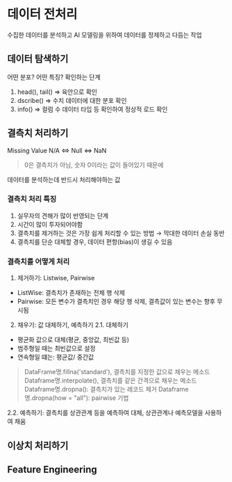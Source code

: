 # 데이터 전처리
수집한 데이터를 분석하고 AI 모델링을 위하여 데이터를 정제하고 다듬는 작업

## 데이터 탐색하기
어떤 분포? 어떤 특징? 확인하는 단계

1. head(), tail() => 육안으로 확인
2. dscribe() => 수치 데이터에 대한 분포 확인
3. info() => 컬럼 수 데이터 타입 등 확인하여 정상적 로드 확인

## 결측치 처리하기
Missing Value
N/A <=> Null <=> NaN

> 0은 결측치가 아님, 숫자 0이라는 값이 들어있기 때문에

데이터를 분석하는데 반드시 처리해야하는 값

### 결측치 처리 특징
1. 실무자의 견해가 많이 반영되는 단계
2. 시간이 많이 투자되어야함
3. 결측치를 제거하는 것은 가장 쉽게 처리할 수 있는 방법 → 막대한 데이터 손실 동반
4. 결측치를 단순 대체할 경우, 데이터 편항(bias)이 생길 수 있음

### 결측치를 어떻게 처리
1. 제거하기: Listwise, Pairwise
  - ListWise: 결측치가 존재하는 전체 행 삭제
  - Pairwise: 모든 변수가 결측치인 경우 해당 행 삭제, 결측값이 있는 변수는 향후 무시됨 

2. 채우기: 값 대체하기, 예측하기
2.1. 대체하기
 - 평균화 값으로 대체(평균, 중앙값, 최빈값 등)
 - 범주형일 때는 최빈값으로 설정
 - 연속형일 떄는: 평균값/ 중간값
> DataFrame명.fillna('standard'), 결측치를 지정한 값으로 채우는 메소드
> Dataframe명.interpolate(), 결측치를 같은 간격으로 채우는 메소드
> Dataframe명.dropna(): 결측치가 있는 레코드 제거
> Dataframe명.dropna(how = "all"): pairwise 기법

2.2. 예측하기: 결측치를 상관관계 등을 예측하여 대체, 상관관계나 예측모델을 사용하여 채움

## 이상치 처리하기

## Feature Engineering